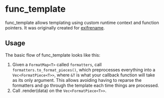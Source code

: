 # func_template

func_template allows templating using custom runtime context and function
pointers. It was originally created for
[exifrename](https://github.com/cdown/exifrename).

## Usage

The basic flow of func_template looks like this:

1. Given a `FormatMap<T>` called `formatters`, call
   `formatters.to_format_pieces()`, which preprocesses everything into a
   `Vec<FormatPiece<T>>`, where `&T` is what your callback function will take
   as its only argument. This allows avoiding having to reparse the formatters
   and go through the template each time things are processed.
2. Call .render(data) on the `Vec<FormatPiece<T>>`.
